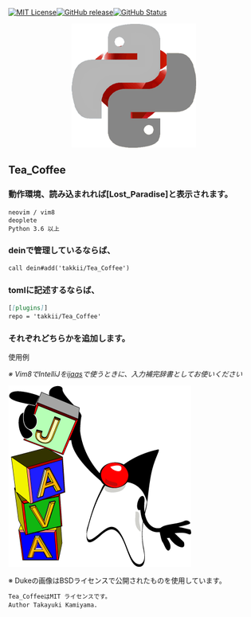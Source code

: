 [![MIT License](http://img.shields.io/badge/license-MIT-blue.svg?style=flat)](LICENSE)[![GitHub release](https://img.shields.io/github/release/takkii/Tea_Coffee.svg?style=flat)](GitHub)[![GitHub Status](https://img.shields.io/github/last-commit/takkii/Tea_Coffee.svg?style=flat)](GitHub)

<div align="center"><img src="https://github.com/takkii/Bignyanco/blob/master/images/python_ruby.gif" alt="PythonとRuby" title="logo"></div>

## Tea_Coffee

### 動作環境、読み込まれれば[Lost_Paradise]と表示されます。

```
neovim / vim8 
deoplete
Python 3.6 以上
```

### deinで管理しているならば、

```markdown
call dein#add('takkii/Tea_Coffee')
```

### tomlに記述するならば、

```markdown
[[plugins]]
repo = 'takkii/Tea_Coffee'
```

### それぞれどちらかを追加します。

使用例

*※ Vim8でIntelliJを[ijaas](https://github.com/takkii/build_ijaas)で使うときに、入力補完辞書としてお使いください*

![Duke](https://github.com/takkii/Tea_Coffee/blob/master/image/Duke_Blocks.gif)

※ Dukeの画像はBSDライセンスで公開されたものを使用しています。

```markdown
Tea_CoffeeはMIT ライセンスです。
Author Takayuki Kamiyama.
```
